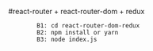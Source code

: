 #react-router + react-router-dom + redux

            B1: cd react-router-dom-redux
            B2: npm install or yarn 
            B3: node index.js
     

